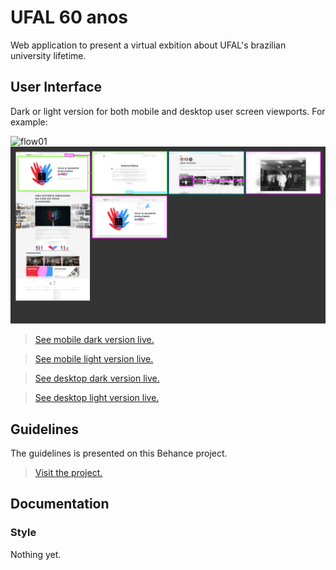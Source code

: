 # UFAL 60 anos

Web application to present a virtual exbition about UFAL's brazilian university lifetime.

## User Interface

Dark or light version for both mobile and desktop user screen viewports. For example:

![flow01](https://github.com/soujvnunes/ufal-60-anos/blob/master/doc/flow01.png?raw=true)
![flow02](https://github.com/soujvnunes/ufal-60-anos/blob/master/doc/flow02.png?raw=true)

> [See mobile dark version live.](https://xd.adobe.com/view/4f184c01-63f3-43ab-aab8-6553abbcd773-1a4b/?fullscreen)

> [See mobile light version live.](https://xd.adobe.com/view/9ded0a7a-c266-43dd-b931-3ef6dfec5107-c8be/?fullscreen)

> [See desktop dark version live.](https://xd.adobe.com/view/4a247176-541d-4596-bba9-bb436c546ec9-1f77/?fullscreen)

> [See desktop light version live.](https://xd.adobe.com/view/ddfd67dc-1adc-401b-83d4-36eb05719541-88ae/?fullscreen)

## Guidelines

The guidelines is presented on this Behance project.

> [Visit the project.](https://www.behance.net/gallery/116828869/UFAL-60-Anos)

## Documentation

### Style

Nothing yet.
